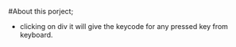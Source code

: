 #About this porject;

- clicking on div it will give the keycode for any pressed key from keyboard.
